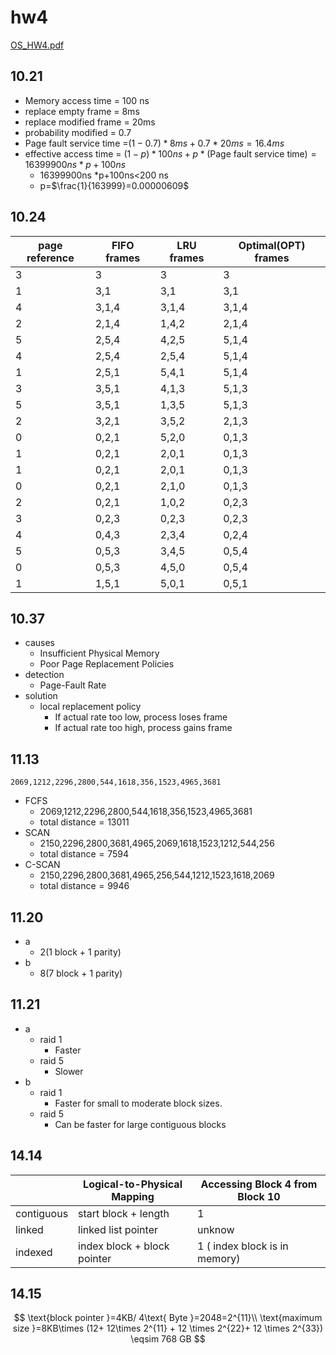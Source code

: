 # hw4

[OS_HW4.pdf](../../assets/pdf/operating_system_HW4.pdf)

## 10.21
* Memory access time = 100 ns
* replace empty frame = 8ms
* replace modified frame = 20ms
* probability modified = 0.7
* Page fault service time =$(1-0.7)* 8ms + 0.7 * 20ms =16.4ms$
* effective access time = $(1-p)*100ns + p * (\text{Page fault service time})=16399900ns *p+100ns$
  *  16399900ns *p+100ns<200 ns
  *  p=$\frac{1}{163999}=0.00000609$


## 10.24


| page reference | FIFO frames | LRU frames | Optimal(OPT)  frames |
| -------------- | ----------- | ---------- | -------------------- |
| 3              | 3           | 3          | 3                    |
| 1              | 3,1         | 3,1        | 3,1                  |
| 4              | 3,1,4       | 3,1,4      | 3,1,4                |
| 2              | 2,1,4       | 1,4,2      | 2,1,4                |
| 5              | 2,5,4       | 4,2,5      | 5,1,4                |
| 4              | 2,5,4       | 2,5,4      | 5,1,4                |
| 1              | 2,5,1       | 5,4,1      | 5,1,4                |
| 3              | 3,5,1       | 4,1,3      | 5,1,3                |
| 5              | 3,5,1       | 1,3,5      | 5,1,3                |
| 2              | 3,2,1       | 3,5,2      | 2,1,3                |
| 0              | 0,2,1       | 5,2,0      | 0,1,3                |
| 1              | 0,2,1       | 2,0,1      | 0,1,3                |
| 1              | 0,2,1       | 2,0,1      | 0,1,3                |
| 0              | 0,2,1       | 2,1,0      | 0,1,3                |
| 2              | 0,2,1       | 1,0,2      | 0,2,3                |
| 3              | 0,2,3       | 0,2,3      | 0,2,3                |
| 4              | 0,4,3       | 2,3,4      | 0,2,4                |
| 5              | 0,5,3       | 3,4,5      | 0,5,4                |
| 0              | 0,5,3       | 4,5,0      | 0,5,4                |
| 1              | 1,5,1       | 5,0,1      | 0,5,1                |

## 10.37
* causes
  * Insufficient Physical Memory
  * Poor Page Replacement Policies
* detection
  *  Page-Fault Rate
* solution
  * local replacement policy
	* If actual rate too low, process loses frame
	* If actual rate too high, process gains frame

## 11.13

`2069,1212,2296,2800,544,1618,356,1523,4965,3681`

* FCFS
  * 2069,1212,2296,2800,544,1618,356,1523,4965,3681
  * $\text{total distance}=13011$
* SCAN
  * 2150,2296,2800,3681,4965,2069,1618,1523,1212,544,256
  * $\text{total distance}=7594$
* C-SCAN
  * 2150,2296,2800,3681,4965,256,544,1212,1523,1618,2069  
  * $\text{total distance}=9946$

## 11.20

* a
  * 2(1 block + 1 parity)
* b
  * 8(7 block + 1 parity)

## 11.21

* a
  * raid 1
    * Faster
  * raid 5
    * Slower
* b
  * raid 1
    * Faster for small to moderate block sizes.
  * raid 5
    * Can be faster for large contiguous blocks

## 14.14

|            | Logical-to-Physical Mapping | Accessing Block 4 from Block 10 |
| ---------- | --------------------------- | ------------------------------- |
| contiguous | start block + length        | 1                               |
| linked     | linked list pointer         | unknow                          |
| indexed    | index block + block pointer | 1 ( index block is in memory)   |

## 14.15

$$
\text{block pointer }=4KB/ 4\text{ Byte }=2048=2^{11}\\
\text{maximum size }=8KB\times (12+ 12\times 2^{11} + 12 \times 2^{22}+ 12 \times 2^{33}) \eqsim  768  GB
$$
